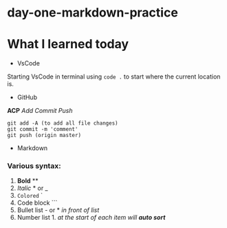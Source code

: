 # day-one-markdown-practice

# What I learned today

- VsCode

Starting VsCode in terminal using `code .` to start where the current location is.
- GitHub

**ACP** *Add* _Commit_ *Push*
```
git add -A (to add all file changes)
git commit -m 'comment'
git push (origin master)
```

- Markdown 

### Various syntax:
1. **Bold** **
1. *Italic* * or _
1. `Colored` `
1. Code block ```
1. Bullet list - or * _in front of list_
1. Number list 1. _at the start of each item will **auto sort**_